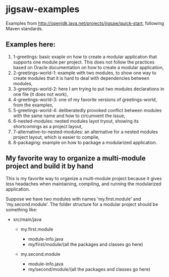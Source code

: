 # jigsaw-examples

Examples from http://openjdk.java.net/projects/jigsaw/quick-start, following Maven standards.

## Examples here:

1. 1-greetings: basic exaple on how to create a modular application that supports one module per project. This does not follow the practices based on Oracle documentation on how to create a modular application,
2. 2-greetings-world-1: example with two modules, to show one way to create modules that it is hard to deal with dependencies between modules,
3. 3-greetings-world-2: here I am trying to put two modules declarations in one file (it does not work),
4. 4-greetings-world-3: one of my favorite versions of greetings-world, from the examples,
5. 5-greetings-world-4: deliberatedly provoked conflict between modules with the same name and how to circumvent the issue,
6. 6-nested-modules: nested modules layot tryout, showing its shortcomings as a project layout,
7. 7-alternative-to-nested-modules: an alternative for a nested modules project layout, which is easier to compile,
8. 8-packaging: example on how to package a modularized application.

## My favorite way to organize a multi-module project and build it by hand

This is my favorite way to organize a multi-module project because it gives
less headaches when maintaining, compiling, and running the
modularized application.

Suppose we have two modules with names 'my.first.module' and 'my.second.module'.
The folder structure for a modular project should be something like:

* src/main/java

    * my.first.module

        * module-info.java
        * my/first/module/(all the packages and classes go here)

    * my.second.module

        * module-info.java
        * my/second/module/(all the packages and classes go here)
